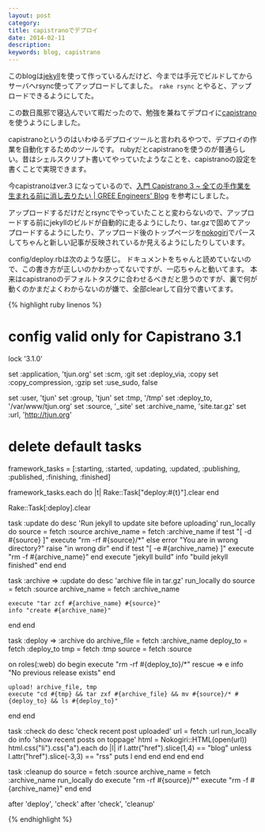 ```yaml
---
layout: post
category:
title: capistranoでデプロイ
date: 2014-02-11
description:
keywords: blog, capistrano
---
```


このblogは[jekyll](https://github.com/jekyll/jekyll)を使って作っているんだけど、今までは手元でビルドしてからサーバへrsync使ってアップロードしてました。
`rake rsync` とやると、アップロードできるようにしてた。

この数日風邪で寝込んでいて暇だったので、勉強を兼ねてデプロイに[capistrano](https://github.com/capistrano/capistrano)を使うようにしました。

capistranoというのはいわゆるデプロイツールと言われるやつで、デプロイの作業を自動化するためのツールです。
rubyだとcapistranoを使うのが普通らしい。昔はシェルスクリプト書いてやっていたようなことを、capistranoの設定を書くことで実現できます。

今capistranoはver.3 になっているので、[入門 Capistrano 3 ~ 全ての手作業を生まれる前に消し去りたい | GREE Engineers' Blog](http://labs.gree.jp/blog/2013/12/10084/) を参考にしました。

アップロードするだけだとrsyncでやっていたことと変わらないので、アップロードする前にjekyllのビルドが自動的に走るようにしたり、tar.gzで固めてアップロードするようにしたり、アップロード後のトップページを[nokogiri](https://github.com/sparklemotion/nokogiri)でパースしてちゃんと新しい記事が反映されているか見えるようにしたりしています。

config/deploy.rbは次のような感じ。
ドキュメントをちゃんと読めていないので、この書き方が正しいのかわかってないですが、一応ちゃんと動いてます。
本来はcapistranoのデフォルトタスクに合わせるべきだと思うのですが、裏で何が動くのかまだよくわからないのが嫌で、全部clearして自分で書いてます。

{% highlight ruby linenos %}
# config valid only for Capistrano 3.1
lock '3.1.0'

set :application,       'tjun.org'
set :scm,               :git
set :deploy_via,        :copy
set :copy_compression,  :gzip
set :use_sudo,          false

set :user,      'tjun'
set :group,     'tjun'
set :tmp,       '/tmp'
set :deploy_to, '/var/www/tjun.org'
set :source,    '_site'
set :archive_name, 'site.tar.gz'
set :url,       'http://tjun.org'

# delete default tasks
framework_tasks = [:starting, :started, :updating, :updated, :publishing, :published, :finishing, :finished]

framework_tasks.each do |t|
    Rake::Task["deploy:#{t}"].clear
end

Rake::Task[:deploy].clear


task :update do
  desc 'Run jekyll to update site before uploading'
  run_locally do
    source = fetch :source
    archive_name = fetch :archive_name
    if test "[ -d #{source} ]"
      execute "rm -rf #{source}/*"
    else
      error "You are in wrong directory?"
      raise "in wrong dir"
    end
    if test "[ -e #{archive_name} ]"
      execute "rm -f #{archive_name}"
    end
    execute "jekyll build"
    info "build jekyll finished"
  end
end

task :archive => :update do
  desc 'archive file in tar.gz'
  run_locally do
    source = fetch :source
    archive_name = fetch :archive_name

    execute "tar zcf #{archive_name} #{source}"
    info "create #{archive_name}"
  end
end

task :deploy => :archive do
  archive_file = fetch :archive_name
  deploy_to = fetch :deploy_to
  tmp = fetch :tmp
  source = fetch :source

  on roles(:web) do
    begin
      execute "rm -rf #{deploy_to}/*"
    rescue => e
      info "No previous release exists"
    end

    upload! archive_file, tmp
    execute "cd #{tmp} && tar zxf #{archive_file} && mv #{source}/* #{deploy_to} && ls #{deploy_to}"
  end
end

task :check do
  desc 'check recent post uploaded'
  url = fetch :url
  run_locally do
    info 'show recent posts on toppage'
    html = Nokogiri::HTML(open(url))
    html.css("li").css("a").each do |l|
      if l.attr("href").slice(1,4) == "blog"
        unless l.attr("href").slice(-3,3) == "rss"
          puts l
        end
      end
    end
  end
end

task :cleanup do
  source = fetch :source
  archive_name = fetch :archive_name
  run_locally do
    execute "rm -rf #{source}/*"
    execute "rm -f #{archive_name}"
  end
end

after 'deploy', 'check'
after 'check', 'cleanup'

{% endhighlight %}

